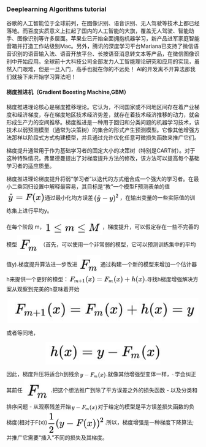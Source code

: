 ### Deeplearning Algorithms tutorial
谷歌的人工智能位于全球前列，在图像识别、语音识别、无人驾驶等技术上都已经落地。而百度实质意义上扛起了国内的人工智能的大旗，覆盖无人驾驶、智能助手、图像识别等许多层面。苹果业已开始全面拥抱机器学习，新产品进军家庭智能音箱并打造工作站级别Mac。另外，腾讯的深度学习平台Mariana已支持了微信语音识别的语音输入法、语音开放平台、长按语音消息转文本等产品，在微信图像识别中开始应用。全球前十大科技公司全部发力人工智能理论研究和应用的实现，虽然入门艰难，但是一旦入门，高手也就在你的不远处！
AI的开发离不开算法那我们就接下来开始学习算法吧！


#### 梯度推进机（Gradient Boosting Machine,GBM）

梯度推进理论核心是梯度推移理论。它认为，不同国家或不同地区间存在着产业梯度和经济梯度，存在梯度地区技术经济势差，就存在着技术经济推移的动力，就会形成生产力的空间推移。梯度推进是一种用于回归和分类问题的机器学习技术，该技术以弱预测模型（通常为决策树）的集合的形式产生预测模型。它像其他增强方法那样以阶段式方式构建模型，并且通过允许优化任意可微损失函数来推广它们。

梯度提升通常用于作为基础学习者的固定大小的决策树（特别是CART树）。对于这种特殊情况，弗里德曼提出了对梯度提升方法的修改，该方法可以提高每个基础学习者的适应质量。

梯度推进理论梯度提升将弱“学习者”以迭代的方式组合成一个强大的学习者。在最小二乘回归设置中解释最容易，其目标是“教”一个模型F预测表单的值<img width="100" align="center" src="../../images/180.jpg" />通过最小化均方误差<img width="70" align="center" src="../../images/181.jpg" />，在输出变量的一些实际值的训练集上进行平均y。

在每个阶段 m，<img width="150" align="center" src="../../images/182.jpg" />，梯度提升，可以假定存在一些不完善的模型<img width="60" align="center" src="../../images/183.jpg" />（首先，可以使用一个非常弱的模型，它可以预测训练集中的平均值y).梯度提升算法进一步改进<img width="60" align="center" src="../../images/183.jpg" />通过构建一个新的模型来增加一个估计器h来提供一个更好的模型：<img width="200" align="center" src="../../images/184.jpg" />.寻找h梯度增强解决方案从观察到完美的h意味着开始
<p align="center">
<img width="500" align="center" src="../../images/185.jpg" />
</p>

或者等同地，
<p align="center">
<img width="300" align="center" src="../../images/186.jpg" />
</p>

因此，梯度升压将适合h到残余<img width="70" align="center" src="../../images/187.jpg" />.就像其他增强型变体一样，<img width="7" align="center" src="../../images/188.jpg" />学会纠正其前任 <img width="70" align="center" src="../../images/183.jpg" />.把这个想法推广到除了平方误差之外的损失函数 - 以及分类和排序问题 - 从观察残差开始<img width="70" align="center" src="../../images/187.jpg" />对于给定的模型是平方误差损失函数的负梯度(相对于F(x))<img width="150" align="center" src="../../images/191.jpg" />.所以，梯度增强是一种梯度下降算法; 并推广它需要“插入”不同的损失及其梯度。

